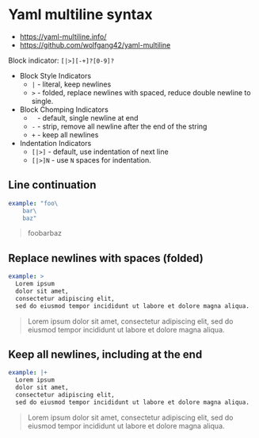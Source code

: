 # Yaml multiline syntax

* <https://yaml-multiline.info/>
* <https://github.com/wolfgang42/yaml-multiline>


Block indicator: `[|>][-+]?[0-9]?`

- Block Style Indicators
  - `|` - literal, keep newlines
  - `>` - folded, replace newlines with spaced, reduce double newline to single.
- Block Chomping Indicators
  - ` ` - default, single newline at end
  - `-` - strip, remove all newline after the end of the string
  - `+` - keep all newlines
- Indentation Indicators
  - `[|>]` - default, use indentation of next line
  - `[|>]N` - use `N` spaces for indentation.


## Line continuation

```yml
example: "foo\
    bar\
    baz"
```

> foobarbaz

## Replace newlines with spaces (folded)

```yml
example: >
  Lorem ipsum
  dolor sit amet,
  consectetur adipiscing elit,
  sed do eiusmod tempor incididunt ut labore et dolore magna aliqua. 
```

> Lorem ipsum dolor sit amet, consectetur adipiscing elit, sed do eiusmod tempor
> incididunt ut labore et dolore magna aliqua.
>

## Keep all newlines, including at the end

```yml
example: |+
  Lorem ipsum
  dolor sit amet,
  consectetur adipiscing elit,
  sed do eiusmod tempor incididunt ut labore et dolore magna aliqua. 

```

> Lorem ipsum
> dolor sit amet,
> consectetur adipiscing elit,
> sed do eiusmod tempor incididunt ut labore et dolore magna aliqua. 
>
>
